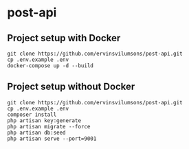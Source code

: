 # post-api

## Project setup with Docker
```
git clone https://github.com/ervinsvilumsons/post-api.git
cp .env.example .env
docker-compose up -d --build
```

## Project setup without Docker
```
git clone https://github.com/ervinsvilumsons/post-api.git
cp .env.example .env
composer install
php artisan key:generate
php artisan migrate --force
php artisan db:seed
php artisan serve --port=9001
```

